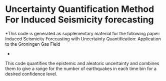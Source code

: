 # Uncertainty Quantification Method For Induced Seismicity forecasting
*This code is generated as supplementary material for the following paper:
Induced Seismicity Forecasting with Uncertainty Quantification: Application to the Groningen Gas Field

*

This code quantifies the epistemic and aleatoric uncertainty and combines them to give a range for the number of earthquakes in each time bin for a desired confidence level.
